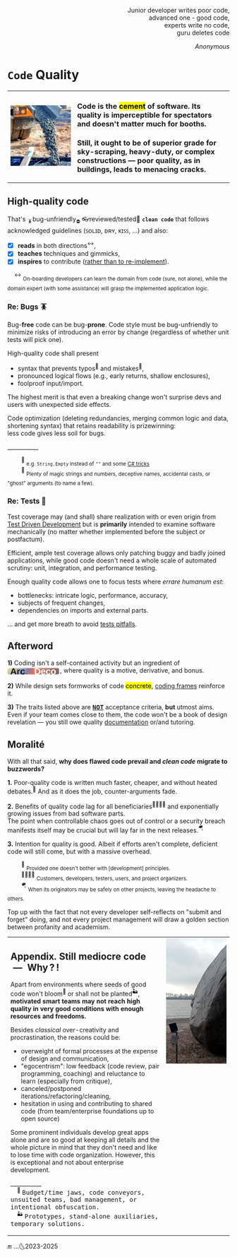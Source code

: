 <p dir="rtl">,Junior developer writes poor code<br/>
,advanced one - good code<br/>
,experts write no code<br/>
guru deletes code<br/></p>
<p dir="rtl"><i>Anonymous</i></p>

# `Code` Quality 

<table><tr></tr><tr valign="center"><td width=30%>
  <picture><img src="../../../_rsc/_img/photo/misc/pour_concrete.jpg" alt="&nbsp;pouring concrete" title="&nbsp;Image credit: jkcement.com&#013;&#010;(for illustration purposes only)" /></picture>
</td><td>
<h3>Code is the <mark>cement</mark> of software. Its quality is imperceptible for spectators and doesn't matter much for booths.</h3>
<h3>Still, it ought to be of superior grade for sky-scraping, heavy-duty, or complex constructions — poor quality, as in buildings, leads to menacing cracks.</h3>
</td></tr></table>

## High-quality code

That's <sub>🪳</sub>bug-unfriendly<sub>⛔</sub> 👓reviewed/tested🧪 **`clean code`** that follows acknowledged guidelines (ꜱᴏʟɪᴅ, ᴅʀʏ, ᴋɪꜱꜱ, ...) and also:

+ [x] **reads** in both directions<sup>↔️</sup>,
+ [x] **teaches** techniques and gimmicks,
+ [x] **inspires** to contribute (<ins>rather than to re-implement</ins>).

&nbsp;&nbsp;&nbsp;&nbsp;<sup>↔️</sup> <sub>On-boarding developers can learn the domain from code (sure, not alone), while the domain expert (with some assistance) will grasp the implemented application logic.</sub>

### Re: Bugs 🪳

Bug-**free** code can be bug-**prone**. Code style must be bug-unfriendly to minimize risks of introducing an error by change (regardless of whether unit tests will pick one).

High-quality code shall present

+ syntax that prevents typos<sup>🎼</sup> and mistakes<sup>🥎</sup>,
+ pronounced logical flows (e.g., early returns, shallow enclosures),
+ foolproof input/import.

The highest merit is that even a breaking change won't surprise devs and users with unexpected side effects.

Code optimization (deleting redundancies, merging common logic and data, shortening syntax) that retains readability is prizewinning:\
less code gives less soil for bugs.

\___________

&nbsp;&nbsp;&nbsp;&nbsp;&nbsp;&nbsp;&nbsp;&nbsp;<sup>🎼</sup> <sub>e.g. `String.Empty` instead of `""` and some [C# tricks](../../../.net/README+/cs-hints.md)</sub>\
&nbsp;&nbsp;&nbsp;&nbsp;&nbsp;&nbsp;&nbsp;&nbsp;<sup>🥎</sup> <sub>Plenty of magic strings and numbers, deceptive names, accidental casts, or "ghost" arguments (to name a few).</sub>

### Re: Tests 🧪

Test coverage may (and shall) share realization with or even origin from [Test Driven Development](../../tests/) but is **primarily** intended to examine software mechanically 
(no matter whether implemented before the subject or postfactum).

Efficient, ample test coverage allows only patching buggy and badly joined applications, while good code doesn't need a whole scale of automated scrutiny: unit, integration, and performance testing.

Enough quality code allows one to focus tests where _errare humanum est_:

* bottlenecks: intricate logic, performance, accuracy,
* subjects of frequent changes,
* dependencies on imports and external parts.

... and get more breath to avoid [tests pitfalls](../../tests/asQA/README+/QA_tests-pitfalls.md).

## Afterword

**1)** Coding isn't a self-contained activity but an ingredient of <sub>[![Arc Deco.](../../../_rsc/_img/ArcDeco/ArcDeco-bar-14px_rounded.png)](../../../software/ArcDeco/README.md)</sub>&thinsp;, where quality is a motive, derivative, and bonus.

**2)** While design sets formworks of code <mark>concrete</mark>, [coding frames](https://github.com/Kyriosity/use-dev/tree/main/README%2B/frames) reinforce it.

**3)** The traits listed above are <samp><b><ins>NOT</ins></b></samp> acceptance criteria, **but** utmost aims. 
Even if your team comes close to them, the code won't be a book of design revelation — you still owe quality [documentation](../../docu) or/and tutoring.

## Moralité

With all that said, **why does flawed code prevail and _clean code_ migrate to buzzwords?**

**1.** Poor-quality code is written much faster, cheaper, and without heated debates.<sup>🥴</sup> And as it does the job, counter-arguments fade.

**2.** Benefits of quality code lag for all beneficiaries<sup>:family_man_woman_boy_boy:</sup> and exponentially growing issues from bad software parts.\
The point when controllable chaos goes out of control or a security breach manifests itself may be crucial but will lay far in the next releases.<sup>:parachute:</sup>

**3.** Intention for quality is good. Albeit if efforts aren't complete, deficient code will still come, but with a massive overhead. 

&nbsp;&nbsp;&nbsp;&nbsp;&nbsp;&nbsp;&nbsp;&nbsp;<sup>🥴</sup>&nbsp;<sub>Provided one doesn't bother with [development] principles.</sub>\
&nbsp;&nbsp;&nbsp;&nbsp;&nbsp;&nbsp;&nbsp;&nbsp;<sup>:family_man_woman_boy_boy:</sup>&nbsp;<sub>Customers, developers, testers, users, and project organizers.</sub>\
&nbsp;&nbsp;&nbsp;&nbsp;&nbsp;&nbsp;&nbsp;&nbsp;<sup>:parachute:</sup>&nbsp;<sub>When its originators may be safely on other projects, leaving the headache to others.</sub>

Top up with the fact that not every developer self-reflects on "submit and forget" doing, and not every project management will draw a golden section between profanity and academism. 

<table><tr></tr><tr valign="top"><td>

## Appendix. Still mediocre code &nbsp;&mdash;&nbsp; Why&thinsp;?&thinsp;!

Apart from environments where seeds of good code won't bloom<sup>:wilted_flower:</sup> or shall not be planted<sup>:desert:</sup>, 
**motivated smart teams may not reach high quality in very good conditions with enough resources and freedoms.**

Besides _classical_ over-creativity and procrastination, the reasons could be:

+ overweight of formal processes at the expense of design and communication,
+ "egocentrism": low feedback (code review, pair programming, coaching) and reluctance to learn (especially from critique),
+ canceled/postponed iterations/refactoring/cleaning,
+ hesitation in using and contributing to shared code (from team/enterprise foundations up to open source)

Some prominent individuals develop great apps alone and are so good at keeping all details and the whole picture in mind that they don't need and like to lose time with code organization. 
However, this is exceptional and not about enterprise development.

\___________\
&nbsp;&nbsp;&nbsp; <sup>:wilted_flower:</sup> <samp>Budget/time jaws, code conveyors, unsuited teams, bad management, or intentional obfuscation.</samp>\
&nbsp;&nbsp;&nbsp; <sup>:desert:</sup> <samp>Prototypes, stand-alone auxiliaries, temporary solutions.</samp>

</td><td width="30%">
  <a href="../../../_rsc/_img/photo/blog/mount/DevVsMonolyth.jpg"><img alt="&nbsp;Stone monolyth" src="../../../_rsc/_img/photo/nat/DerAlteSchwede.jpg" title="Waterfall monolyth again..." /></a>
</td></tr></table>
    
🔚 ...🌜2023-2025
